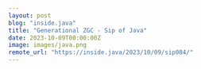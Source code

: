 ```yaml
---
layout: post
blog: "inside.java"
title: "Generational ZGC - Sip of Java"
date: 2023-10-09T00:00:00Z
image: images/java.png
remote_url: "https://inside.java/2023/10/09/sip084/"
---
```

